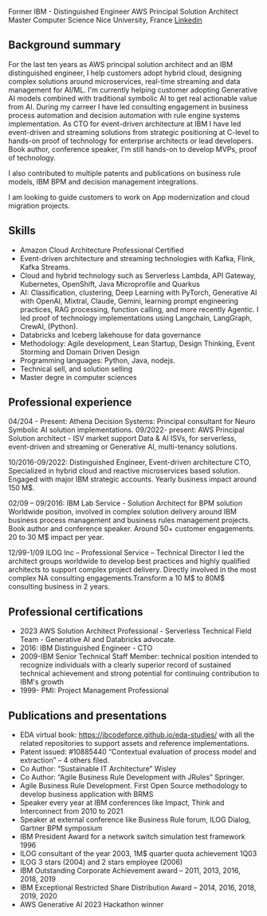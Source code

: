 
Former  IBM - Distinguished Engineer
AWS Principal Solution Architect 
Master Computer Science Nice University, France                                               [Linkedin](https://www.linkedin.com/in/jeromeboyer/)


## Background summary

For the last ten years as AWS principal solution architect and an IBM distinguished engineer, I help customers adopt hybrid cloud, designing complex solutions around microservices, real-time streaming and data management for AI/ML. I'm currently helping customer adopting Generative AI models combined with traditional symbolic AI to get real actionable value from AI. 
During my carreer I have led consulting engagement in business process automation and decision automation with rule engine systems implementation. As CTO for event-driven architecture at IBM I have led event-driven and streaming solutions from strategic positioning at C-level to hands-on proof of technology for enterprise architects or lead developers.
Book author, conference speaker, I’m still hands-on to develop MVPs, proof of technology. 

I also contributed to multiple patents and publications on business rule models, IBM BPM and decision management integrations.

I am looking to guide customers to work on App modernization and cloud migration projects.

## Skills

* Amazon Cloud Architecture Professional Certified
* Event-driven architecture and streaming technologies with Kafka, Flink, Kafka Streams.
* Cloud and hybrid technology such as Serverless Lambda, API Gateway, Kubernetes, OpenShift, Java Microprofile and Quarkus
* AI: Classification, clustering, Deep Learning with PyTorch, 
Generative AI with OpenAI, Mixtral, Claude, Gemini, learning prompt engineering practices, RAG processing, function calling, and more recently Agentic. I led  proof of technology implementations using Langchain, LangGraph, CrewAI,  (Python). 
* Databricks and Iceberg lakehouse for data governance 
* Methodology: Agile development, Lean Startup, Design Thinking, Event Storming and Domain Driven Design
* Programming languages: Python, Java, nodejs.
* Technical sell, and solution selling
* Master degre in computer sciences


## Professional experience

04/204 - Present: Athena Decision Systems: Principal consultant for Neuro Symbolic AI solution implementations.
09/2022- present: AWS Principal Solution architect - ISV market support Data & AI ISVs, for serverless, event-driven and streaming or Generative AI, multi-tenancy solutions.

10/2016-09/2022: Distinguished Engineer, Event-driven architecture CTO, Specialized in hybrid cloud and reactive microservices based solution. Engaged with major IBM strategic accounts. Yearly business impact around 150 M$. 

02/09 – 09/2016: IBM Lab Service - Solution Architect for BPM solution
Worldwide position, involved in complex solution delivery around IBM business process management and business rules management projects. Book author and conference speaker. Around 50+ customer engagements. 20 to 30 M$ impact per year.

12/99-1/09  ILOG Inc – Professional Service – Technical Director
I led the architect groups worldwide to develop best practices and highly qualified architects to support complex project delivery. Directly involved in the most complex NA consulting engagements.Transform a 10 M$ to 80M$ consulting business in 2 years.

## Professional certifications

* 2023 AWS Solution Architect Professional - Serverless Technical Field Team - Generative AI and Databricks advocate.
* 2016: IBM Distinguished Engineer - CTO
* 2009-IBM Senior Technical Staff Member: technical position intended to recognize individuals with a clearly superior record of sustained technical achievement and strong potential for continuing contribution to IBM's growth
* 1999- PMI: Project Management Professional

## Publications and presentations

* EDA virtual book: https://jbcodeforce.github.io/eda-studies/  with  all the related repositories to support assets and reference implementations. 
* Patent issued: #10885440 “Contextual evaluation of process model and extraction” – 4 others filed.
* Co Author: “Sustainable IT Architecture” Wisley
* Co Author: “Agile Business Rule Development with JRules” Springer. 
* Agile Business Rule Development. First Open Source methodology to develop business application with BRMS 
* Speaker every year at IBM conferences like Impact, Think and Interconnect from  2010 to 2021
* Speaker at external conference like Business Rule forum, ILOG Dialog, Gartner BPM symposium
* IBM President Award for a network switch simulation test framework 1996
* ILOG consultant of the year 2003, 1M$ quarter quota achievement 1Q03
* ILOG 3 stars (2004) and 2 stars employee (2006)
* IBM Outstanding Corporate Achievement award – 2011, 2013, 2016, 2018, 2019
* IBM Exceptional Restricted Share Distribution Award – 2014, 2016, 2018, 2019, 2020
* AWS Generative AI 2023 Hackathon winner

